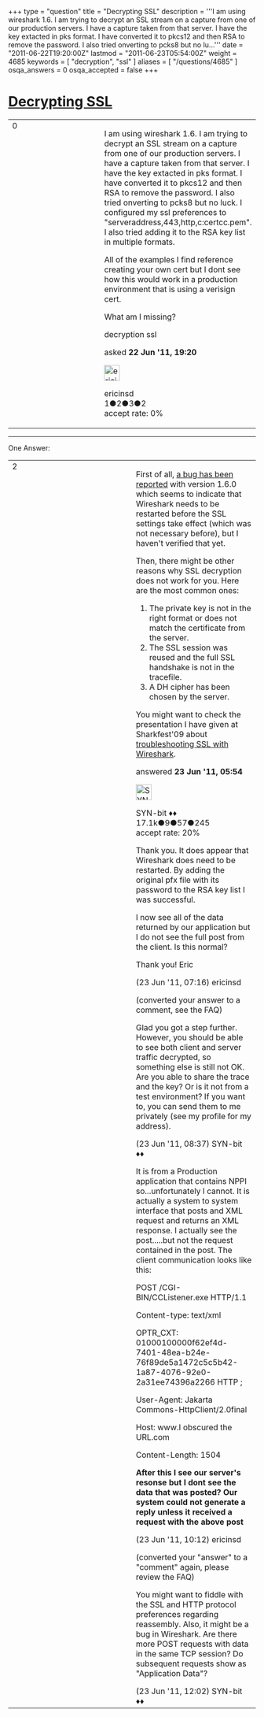 +++
type = "question"
title = "Decrypting SSL"
description = '''I am using wireshark 1.6. I am trying to decrypt an SSL stream on a capture from one of our production servers. I have a capture taken from that server. I have the key extacted in pks format. I have converted it to pkcs12 and then RSA to remove the password. I also tried onverting to pcks8 but no lu...'''
date = "2011-06-22T19:20:00Z"
lastmod = "2011-06-23T05:54:00Z"
weight = 4685
keywords = [ "decryption", "ssl" ]
aliases = [ "/questions/4685" ]
osqa_answers = 0
osqa_accepted = false
+++

<div class="headNormal">

# [Decrypting SSL](/questions/4685/decrypting-ssl)

</div>

<div id="main-body">

<div id="askform">

<table id="question-table" style="width:100%;"><colgroup><col style="width: 50%" /><col style="width: 50%" /></colgroup><tbody><tr class="odd"><td style="width: 30px; vertical-align: top"><div class="vote-buttons"><div id="post-4685-score" class="post-score" title="current number of votes">0</div><div id="favorite-count" class="favorite-count"></div></div></td><td><div id="item-right"><div class="question-body"><p>I am using wireshark 1.6. I am trying to decrypt an SSL stream on a capture from one of our production servers. I have a capture taken from that server. I have the key extacted in pks format. I have converted it to pkcs12 and then RSA to remove the password. I also tried onverting to pcks8 but no luck. I configured my ssl preferences to "serveraddress,443,http,c:certcc.pem". I also tried adding it to the RSA key list in multiple formats.</p><p>All of the examples I find reference creating your own cert but I dont see how this would work in a production environment that is using a verisign cert.</p><p>What am I missing?</p></div><div id="question-tags" class="tags-container tags">decryption ssl</div><div id="question-controls" class="post-controls"></div><div class="post-update-info-container"><div class="post-update-info post-update-info-user"><p>asked <strong>22 Jun '11, 19:20</strong></p><img src="https://secure.gravatar.com/avatar/bdbf9eb175760c2fdcab4d7a2187945c?s=32&amp;d=identicon&amp;r=g" class="gravatar" width="32" height="32" alt="ericinsd&#39;s gravatar image" /><p>ericinsd<br />
<span class="score" title="1 reputation points">1</span><span title="2 badges"><span class="badge1">●</span><span class="badgecount">2</span></span><span title="3 badges"><span class="silver">●</span><span class="badgecount">3</span></span><span title="2 badges"><span class="bronze">●</span><span class="badgecount">2</span></span><br />
<span class="accept_rate" title="Rate of the user&#39;s accepted answers">accept rate:</span> <span title="ericinsd has no accepted answers">0%</span></p></div></div><div id="comments-container-4685" class="comments-container"></div><div id="comment-tools-4685" class="comment-tools"></div><div class="clear"></div><div id="comment-4685-form-container" class="comment-form-container"></div><div class="clear"></div></div></td></tr></tbody></table>

------------------------------------------------------------------------

<div class="tabBar">

<span id="sort-top"></span>

<div class="headQuestions">

One Answer:

</div>

</div>

<span id="4689"></span>

<div id="answer-container-4689" class="answer">

<table style="width:100%;"><colgroup><col style="width: 50%" /><col style="width: 50%" /></colgroup><tbody><tr class="odd"><td style="width: 30px; vertical-align: top"><div class="vote-buttons"><div id="post-4689-score" class="post-score" title="current number of votes">2</div></div></td><td><div class="item-right"><div class="answer-body"><p>First of all, <a href="https://bugs.wireshark.org/bugzilla/show_bug.cgi?id=6032">a bug has been reported</a> with version 1.6.0 which seems to indicate that Wireshark needs to be restarted before the SSL settings take effect (which was not necessary before), but I haven't verified that yet.</p><p>Then, there might be other reasons why SSL decryption does not work for you. Here are the most common ones:</p><ol><li>The private key is not in the right format or does not match the certificate from the server.</li><li>The SSL session was reused and the full SSL handshake is not in the tracefile.</li><li>A DH cipher has been chosen by the server.</li></ol><p>You might want to check the presentation I have given at Sharkfest'09 about <a href="http://sharkfest.wireshark.org/sharkfest.09/AU2_Blok_SSL_Troubleshooting_with_Wireshark_and_Tshark.pps">troubleshooting SSL with Wireshark</a>.</p></div><div class="answer-controls post-controls"></div><div class="post-update-info-container"><div class="post-update-info post-update-info-user"><p>answered <strong>23 Jun '11, 05:54</strong></p><img src="https://secure.gravatar.com/avatar/7901a94d8fdd1f9f47cda9a32fcfa177?s=32&amp;d=identicon&amp;r=g" class="gravatar" width="32" height="32" alt="SYN-bit&#39;s gravatar image" /><p>SYN-bit ♦♦<br />
<span class="score" title="17094 reputation points"><span>17.1k</span></span><span title="9 badges"><span class="badge1">●</span><span class="badgecount">9</span></span><span title="57 badges"><span class="silver">●</span><span class="badgecount">57</span></span><span title="245 badges"><span class="bronze">●</span><span class="badgecount">245</span></span><br />
<span class="accept_rate" title="Rate of the user&#39;s accepted answers">accept rate:</span> <span title="SYN-bit has 174 accepted answers">20%</span></p></div></div><div id="comments-container-4689" class="comments-container"><span id="4693"></span><div id="comment-4693" class="comment"><div id="post-4693-score" class="comment-score"></div><div class="comment-text"><p>Thank you. It does appear that Wireshark does need to be restarted. By adding the original pfx file with its password to the RSA key list I was successful.</p><p>I now see all of the data returned by our application but I do not see the full post from the client. Is this normal?</p><p>Thank you! Eric</p></div><div id="comment-4693-info" class="comment-info"><span class="comment-age">(23 Jun '11, 07:16)</span> ericinsd</div></div><span id="4694"></span><div id="comment-4694" class="comment"><div id="post-4694-score" class="comment-score"></div><div class="comment-text"><p>(converted your answer to a comment, see the FAQ)</p><p>Glad you got a step further. However, you should be able to see both client and server traffic decrypted, so something else is still not OK. Are you able to share the trace and the key? Or is it not from a test environment? If you want to, you can send them to me privately (see my profile for my address).</p></div><div id="comment-4694-info" class="comment-info"><span class="comment-age">(23 Jun '11, 08:37)</span> SYN-bit ♦♦</div></div><span id="4696"></span><div id="comment-4696" class="comment"><div id="post-4696-score" class="comment-score"></div><div class="comment-text"><p>It is from a Production application that contains NPPI so...unfortunately I cannot. It is actually a system to system interface that posts and XML request and returns an XML response. I actually see the post.....but not the request contained in the post. The client communication looks like this:</p><p>POST /CGI-BIN/CCListener.exe HTTP/1.1</p><p>Content-type: text/xml</p><p>OPTR_CXT: 01000100000f62ef4d-7401-48ea-b24e-76f89de5a1472c5c5b42-1a87-4076-92e0-2a31ee74396a2266 HTTP ;</p><p>User-Agent: Jakarta Commons-HttpClient/2.0final</p><p>Host: www.I obscured the URL.com</p><p>Content-Length: 1504</p><p><strong>After this I see our server's resonse but I dont see the data that was posted? Our system could not generate a reply unless it received a request with the above post</strong></p></div><div id="comment-4696-info" class="comment-info"><span class="comment-age">(23 Jun '11, 10:12)</span> ericinsd</div></div><span id="4706"></span><div id="comment-4706" class="comment"><div id="post-4706-score" class="comment-score"></div><div class="comment-text"><p>(converted your "answer" to a "comment" again, please review the FAQ)</p><p>You might want to fiddle with the SSL and HTTP protocol preferences regarding reassembly. Also, it might be a bug in Wireshark. Are there more POST requests with data in the same TCP session? Do subsequent requests show as "Application Data"?</p></div><div id="comment-4706-info" class="comment-info"><span class="comment-age">(23 Jun '11, 12:02)</span> SYN-bit ♦♦</div></div></div><div id="comment-tools-4689" class="comment-tools"></div><div class="clear"></div><div id="comment-4689-form-container" class="comment-form-container"></div><div class="clear"></div></div></td></tr></tbody></table>

</div>

<div class="paginator-container-left">

</div>

</div>

</div>

